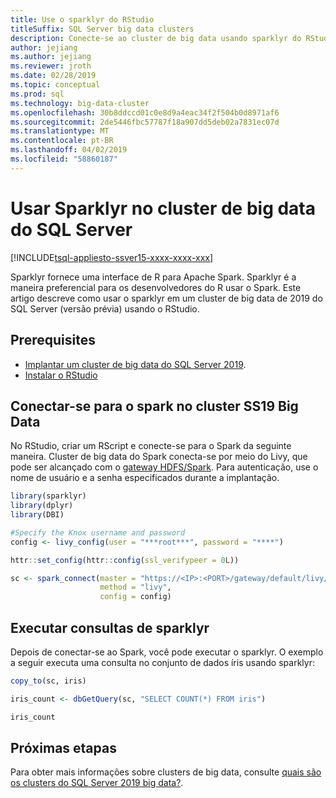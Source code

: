 ```yaml
---
title: Use o sparklyr do RStudio
titleSuffix: SQL Server big data clusters
description: Conecte-se ao cluster de big data usando sparklyr do RStudio.
author: jejiang
ms.author: jejiang
ms.reviewer: jroth
ms.date: 02/28/2019
ms.topic: conceptual
ms.prod: sql
ms.technology: big-data-cluster
ms.openlocfilehash: 30b8ddccd01c0e8d9a4eac34f2f504b0d8971af6
ms.sourcegitcommit: 2de5446fbc57787f18a907dd5deb02a7831ec07d
ms.translationtype: MT
ms.contentlocale: pt-BR
ms.lasthandoff: 04/02/2019
ms.locfileid: "58860187"
---
```

# <a name="use-sparklyr-in-sql-server-big-data-cluster"></a>Usar Sparklyr no cluster de big data do SQL Server

[!INCLUDE[tsql-appliesto-ssver15-xxxx-xxxx-xxx](../includes/tsql-appliesto-ssver15-xxxx-xxxx-xxx.md)]

Sparklyr fornece uma interface de R para Apache Spark. Sparklyr é a maneira preferencial para os desenvolvedores do R usar o Spark. Este artigo descreve como usar o sparklyr em um cluster de big data de 2019 do SQL Server (versão prévia) usando o RStudio.

## <a name="prerequisites"></a>Prerequisites

- [Implantar um cluster de big data do SQL Server 2019](quickstart-big-data-cluster-deploy.md).
- [Instalar o RStudio](https://www.rstudio.com/)

## <a name="connect-to-spark-in-ss19-big-data-cluster"></a>Conectar-se para o spark no cluster SS19 Big Data

No RStudio, criar um RScript e conecte-se para o Spark da seguinte maneira. Cluster de big data do Spark conecta-se por meio do Livy, que pode ser alcançado com o [gateway HDFS/Spark](connect-to-big-data-cluster.md#hdfs). Para autenticação, use o nome de usuário e a senha especificados durante a implantação.

```r
library(sparklyr)
library(dplyr)
library(DBI)

#Specify the Knox username and password
config <- livy_config(user = "***root***", password = "****")

httr::set_config(httr::config(ssl_verifypeer = 0L))

sc <- spark_connect(master = "https://<IP>:<PORT>/gateway/default/livy/v1",
                    method = "livy",
                    config = config)
```

## <a name="run-sparklyr-queries"></a>Executar consultas de sparklyr

Depois de conectar-se ao Spark, você pode executar o sparklyr. O exemplo a seguir executa uma consulta no conjunto de dados íris usando sparklyr:

``` r
copy_to(sc, iris)

iris_count <- dbGetQuery(sc, "SELECT COUNT(*) FROM iris")

iris_count
```

## <a name="next-steps"></a>Próximas etapas

Para obter mais informações sobre clusters de big data, consulte [quais são os clusters do SQL Server 2019 big data?](big-data-cluster-overview.md).